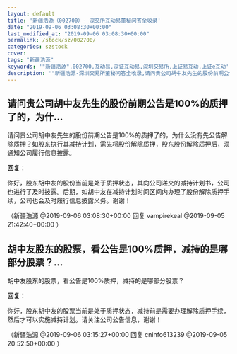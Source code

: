 ```yaml
---
layout: default
title: '新疆浩源（002700）- 深交所互动易董秘问答全收录'
date: "2019-09-06 03:08:30+00:00"
last_modified_at: "2019-09-06 03:08:30+00:00"
permalink: /stock/sz/002700/
categories: szstock
cover: 
tags: "新疆浩源"
keywords: '"新疆浩源",002700,互动易,深证互动易,深圳交易所,上证易互动,上证e互动'
description: '"新疆浩源-深圳交易所董秘问答全收录,请问贵公司胡中友先生的股份前期公告是100%的质押了的，为什么没有先公告解除质押？如股东执行其减持计划，需先将股份解除质押，股东股份解除质押后，须通知公司履行信息披露。"'
---
```


## 请问贵公司胡中友先生的股份前期公告是100%的质押了的，为什...

请问贵公司胡中友先生的股份前期公告是100%的质押了的，为什么没有先公告解除质押？如股东执行其减持计划，需先将股份解除质押，股东股份解除质押后，须通知公司履行信息披露。

**回复**：

你好，股东胡中友的股份当前是处于质押状态，其向公司递交的减持计划书，公司也进行了及时披露。后期，如胡中友在减持计划时间区间内办理了股份解除质押手续，公司也会及时履行信息披露义务。谢谢！ 

（新疆浩源  @2019-09-06 03:08:30+00:00 回复 vampirekeal  @2019-09-05 21:42:40+00:00 ）

## 胡中友股东的股票，看公告是100%质押，减持的是哪部分股票？...

胡中友股东的股票，看公告是100%质押，减持的是哪部分股票？

**回复**：

你好，股东胡中友的股票当前是处于质押状态，减持前是需要办理解除质押手续，然后才可以实施减持计划。请关注公司公告信息，谢谢！ 

（新疆浩源  @2019-09-06 03:15:27+00:00 回复 cninfo613239  @2019-09-05 20:52:50+00:00 ）

